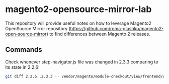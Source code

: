 # magento2-opensource-mirror-lab

This repository will provide useful notes on how to leverage Magento2 OpenSource Mirror repository (https://github.com/roma-glushko/magento2-open-source-mirror) to find differences between
Magento 2 releases.

## Commands

Check whenever step-navigator.js file was changed in 2.3.3 comparing to its state in 2.2.6:

```bash
git diff 2.2.6..2.3.3 -- vendor/magento/module-checkout/view/frontend/web/js/model/step-navigator.js  
```
